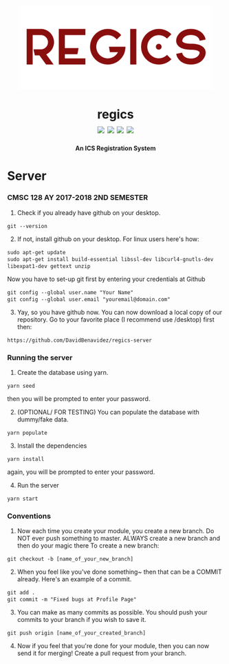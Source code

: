 <h1 align="center">
  <br />
  <img src="./assets/logo.png" alt="icon" width="450px" />
  <br/>
  <br/>
  regics
  <br/>
  <img src="https://img.shields.io/badge/status-development-yellow.svg" />
  <img src="https://img.shields.io/badge/node-v8.3.0-green.svg" />
  <img src="https://img.shields.io/badge/express-v^4.16.2-green.svg" />
  <img src="https://img.shields.io/badge/mysql-v^2.15.0-green.svg" />
  <br/>
</h1>
<h4 align="center">An ICS Registration System</h4>

# Server

### CMSC 128 AY 2017-2018 2ND SEMESTER

1. Check if you already have github on your desktop.

  ```
  git --version
  ```
2. If not, install github on your desktop. For linux users here's how:

  ```
  sudo apt-get update
  sudo apt-get install build-essential libssl-dev libcurl4-gnutls-dev libexpat1-dev gettext unzip
  ```
  
  Now you have to set-up git first by entering your credentials at Github
  
  ```
  git config --global user.name "Your Name"
  git config --global user.email "youremail@domain.com"
  ```
  
3. Yay, so you have github now. You can now download a local copy of our repository.
  Go to your favorite place (I recommend use /desktop) first then:
  
  ```
  https://github.com/DavidBenavidez/regics-server
  ```
### Running the server

1. Create the database using yarn.

  ```
  yarn seed
  ```
  then you will be prompted to enter your password.

2. (OPTIONAL/ FOR TESTING) You can populate the database with dummy/fake data.

  ```
  yarn populate
  ```

3. Install the dependencies

  ```
  yarn install
  ```
  again, you will be prompted to enter your password.
  
4. Run the server 
  ```
  yarn start
  ```

### Conventions

1. Now each time you create your module, you create a new branch.
  Do NOT ever push something to master. ALWAYS create a new branch and then do your magic there
  To create a new branch:
  
  ```
  git checkout -b [name_of_your_new_branch]
  ```
2. When you feel like you've done something~ then that can be a COMMIT already.
  Here's an example of a commit.

  ```
  git add .
  git commit -m "Fixed bugs at Profile Page"
  ```
3. You can make as many commits as possible.
  You should push your commits to your branch if you wish to save it.
  
  ```
  git push origin [name_of_your_created_branch]
  ```
  
4. Now if you feel that you're done for your module, then you can now send it for merging!
 Create a pull request from your branch.